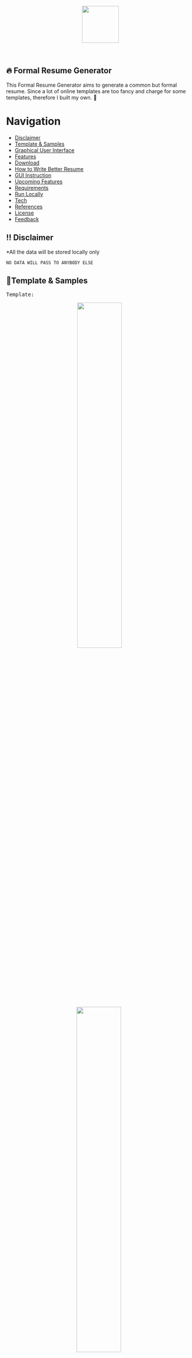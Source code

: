 <p align="center">  
  <img src="./assets/icon.png" height="100">
</p> 

## 🔥 Formal Resume Generator
This Formal Resume Generator aims to generate a common but formal resume. Since a lot of online templates are too fancy and charge for some templates, therefore I built my own. 🙂

# Navigation
* [Disclaimer](#disclaimer)
* [Template & Samples](#template)
* [Graphical User Interface](#gui)
* [Features](#features)
* [Download](#download)
* [How to Write Better Resume](#better_resume)
* [GUI Instruction](#instruction)
* [Upcoming Features](#upcoming_features)
* [Requirements](#requirement)
* [Run Locally](#run_locally)
* [Tech](#tech)
* [References](#reference)
* [License](#license)
* [Feedback](#feedback)

<a name='disclaimer'></a>
## ‼️ Disclaimer
*All the data will be stored locally only

`NO DATA WILL PASS TO ANYBODY ELSE`

<a name='template'></a>
## 📃Template & Samples
<pre>Template:                                                         Sample:</pre>
<div align="center">  
  <img src="./assets/Template-1.png" width="49%">  
  <img src="./assets/TSE,Hui Tung_CurriculumVitae-1.png" width="49%">
</div>

<a name='gui'></a>
## ⚙️Graphical User Interface

<pre>GUI:</pre>
<div align="center">  
  <img src="./assets/gui.png" width="100%">
</div>

<pre>Example:</pre>
<div align="center">  
  <img src="./assets/sample_gui.png" width="100%">
</div>

<a name='features'></a>
## ✨Features
- Definitely Formal, no fancy stuff, just black and white.
- You are able to make further adjustments in the generated Word document.
- Flexible layout design
- Tips on how to write a better resume
- Browse old data
- Data privacy concerns
- Easy to use
- Free, no charge

<a name='download'></a>
## ⬇️Download
<p>1. Click here to download: </p>

[Formal Resume Generator](./downloads/ResumeGenerator.zip)
<div align="center">  
  <img src="./assets/download.png" width="90%">
</div>
<p>2. Unzip the folder</p>
<p>3. Inside the folder, it will contain two shortcuts. 1) Resume Generator.exe 2) output folder</p>
<div align="center">  
  <img src="./assets/unzippedfolder.png" width="90%">
</div>

### <ins>Resume Generator.exe</ins>
- Click the application to start the generator.
### <ins>output folder</ins>
- Everytime it generates, it will save two files, one is .txt, another one is .doxc which is the word document.
- The .txt file is for browsing old data usage.

<a name='better_resume'></a>
## How to Write a Better Resume
You have to understand that HR will only look at your resume for 7 seconds in a large company, therefore you have to put the brightest, most concise, and most correlated content into your resume.
### Point 1: 
Write your objective in about 2 lines, write something that you are purchasing, it's not necessary to be tailor-made, you can write it in general.
### Point 2: 
Show your college gpa if it is good to look at, like above 3.00.
### Point 3: 
Decide to show your side project or experience first, the centered content will be the first impression, if you have an impression experience profile, then I would suggest you show it first, remember only 7 seconds.
### Point 4: 
For the experience component, decide to show the position title or the company name as the main title, it is always better for you to show something that impresses.
### Point 5: 
For each row field, it would be better to have at least 2 bullet points and no more than 3 bullet points, each bullet point should be in 1–2 lines.
### Point 6: 
Write your description list concisely but not something that is not important, tell HR 1) What you have done so far, 2) Quantify your job duties, 3) What's your role in a team, and you are responsible for which part.
### Point 7: 
For the languages that you are going to state, don't just say that you know English and Cantonese, you should include your language level, such as beginner, fluent, proficient, etc. e.g. Fluent-English, Native-Cantonese

<a name='instruction'></a>
## GUI Instruction
### How to use the GUI
- You can check out this GitHub link by clicking "resume-generator" to see the instructions and guidelines.
- The top left hand side, you can browse the old generated .txt file and load the old data.
- The top right hand side, you can toggle to show or hide the components, and you are also able to pick whether to show the side project or experience first.
<div align="center">  
  <img src="./assets/instruction1.png" width="90%">
</div>

- After you click the "Generate" button, the generator will output 2 files including the word and .txt documents. The .txt file is for loading old data. *Ensure that you close the docx before you generate it.
- "[Your Name]" will be replaced with what you filled in, if you didn't fill it in, it will be the default value.
<div align="center">  
  <img src="./assets/generate.png" width="90%">
</div>

- Inside the generator, there are 6 major components, it's fine if you didn't fill them in, it still can generate them.
- It's flexible for you to fill in.
<div align="center">  
  <img src="./assets/instruction2.png" width="90%">
</div>

- For those components except Heading and Objective, you can add the row field and description list field as well as the remove.
- The duration you can select the month and input the year. If the component is still running, you can press the "Present" button, the shadowed field is for your preview. 
<div align="center">  
  <img src="./assets/instruction3.png" width="90%">
</div>
 
<a name='upcoming_features'></a>

## 👨🏻‍💻Upcoming Features
- ✨More templates
- AI Grammar Checking?
- Real Time Preview?
- Responsive Design?

<a name='requirement'></a>
## Requirement
- python 3.9 or above
- pip 23.1.2

<a name='run_locally'></a>
## Run Locally
1. Clone the project to your repository

```sh
git clone https://github.com/Argonaut790/resume-generator.git
```
2. Change to the project directory

```sh
cd .\resume-generator
```
3. Install the package and dependencies

```sh
pip install -r requirements.txt
```
4. Execute the resume.py

```sh
python resume.py
```

<a name='tech'></a>
## Tech
- Used PySimpleGUI as the GUI for input
- Used python-docx to generate the word document

<a name='reference'></a>
## Useful Reference Link
- Scroll Bar Update in GUI\https://stackoverflow.com/questions/65811804/how-to-automatically-update-the-pysimplegui-column-scroll-bar
- Dynamic Column in GUI\https://github.com/amithr/PySimpleGUI-Dynamically-Add-Elements/blob/main/main.py

<a name='license'></a>
## License
[MIT license](./LICENSE)

<a name='feedback'></a>
## Feedback
If you find any bugs or any advice, please feel free to contact me via tung23966373@gmail.comwith title [resume-generator] ...
